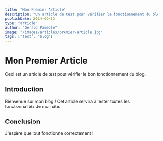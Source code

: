 ```yaml
---
title: "Mon Premier Article"
description: "Un article de test pour vérifier le fonctionnement du blog"
publishDate: 2024-03-23
type: "article"
author: "Gerald Pameole"
image: "/images/articles/premier-article.jpg"
tags: ["test", "blog"]
---
```


# Mon Premier Article

Ceci est un article de test pour vérifier le bon fonctionnement du blog.

## Introduction

Bienvenue sur mon blog ! Cet article servira à tester toutes les fonctionnalités de mon site.

## Conclusion

J'espère que tout fonctionne correctement !
